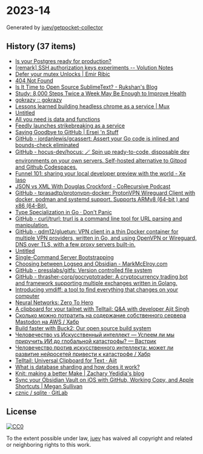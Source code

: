 # 2023-14

Generated by [juev/getpocket-collector](https://github.com/juev/getpocket-collector)

## History (37 items)

- [Is your Postgres ready for production?](https://www.crunchydata.com/blog/is-your-postgres-ready-for-production)
- [[remark] SSH authorization keys experiments -- Volution Notes](https://notes.volution.ro/v1/2023/04/remarks/eb5109f6/)
- [Defer your mutex Unlocks | Emir Ribic](https://www.ribice.ba/defer-mutex-unlocks/)
- [404 Not Found](https://susam.net/maze/mastering-emacs-together.html)
- [Is It Time to Open Source SublimeText? - Rukshan's Blog](https://ruky.me/2023/03/30/is-it-time-to-open-source-sublimetext/)
- [Study: 8,000 Steps Twice a Week May Be Enough to Improve Health](https://www.prevention.com/health/a43453914/8000-steps-walking-for-health-study/)
- [gokrazy :: gokrazy](https://gokrazy.org)
- [Lessons learned building headless chrome as a service | Mux](https://www.mux.com/blog/lessons-learned-building-headless-chrome-as-a-service)
- [Untitled](https://baty.net/2023/my-read-later-service-is-made-of-paper/)
- [All you need is data and functions](https://mckayla.blog/posts/all-you-need-is-data-and-functions.html)
- [Feedly launches strikebreaking as a service](https://newsletter.mollywhite.net/p/feedly-launches-strikebreaking-as)
- [Saying Goodbye to GitHub | Ersei 'n Stuff](https://ersei.net/en/blog/bye-bye-github)
- [GitHub - jordanlewis/gcassert: Assert your Go code is inlined and bounds-check eliminated](https://github.com/jordanlewis/gcassert)
- [GitHub - hocus-dev/hocus: 🪄 Spin up ready-to-code, disposable dev environments on your own servers. Self-hosted alternative to Gitpod and Github Codespaces.](https://github.com/hocus-dev/hocus)
- [Funnel 101: sharing your local developer preview with the world - Xe Iaso](https://xeiaso.net/blog/tailscale-funnel-101/)
- [JSON vs XML With Douglas Crockford - CoRecursive Podcast](https://corecursive.com/json-vs-xml-douglas-crockford/)
- [GitHub - tprasadtp/protonvpn-docker: ProtonVPN Wireguard Client with docker, podman and systemd support. Supports ARMv8 (64-bit ) and x86 (64-Bit).](https://github.com/tprasadtp/protonvpn-docker)
- [Type Specialization in Go · Don't Panic](https://commaok.xyz/post/type_specialization/)
- [GitHub - curl/trurl: trurl is a command line tool for URL parsing and manipulation.](https://github.com/curl/trurl)
- [GitHub - qdm12/gluetun: VPN client in a thin Docker container for multiple VPN providers, written in Go, and using OpenVPN or Wireguard, DNS over TLS, with a few proxy servers built-in.](https://github.com/qdm12/gluetun)
- [Untitled](https://strongboxsafe.com/updates/the-most-secure-password-manager-now-available-on-macos-strongbox-zero)
- [Single-Command Server Bootstrapping](https://galowicz.de/2023/04/05/single-command-server-bootstrap/)
- [Choosing between Logseq and Obsidian - MarkMcElroy.com](https://markmcelroy.com/choosing-between-logseq-and-obsidian/)
- [GitHub - presslabs/gitfs: Version controlled file system](https://github.com/presslabs/gitfs)
- [GitHub - thrasher-corp/gocryptotrader: A cryptocurrency trading bot and framework supporting multiple exchanges written in Golang.](https://github.com/thrasher-corp/gocryptotrader)
- [Introducing vmdiff: a tool to find everything that changes on your computer](https://community.atlassian.com/t5/Trust-Security-articles/Introducing-vmdiff-a-tool-to-find-everything-that-changes-on/ba-p/2321969)
- [Neural Networks: Zero To Hero](https://karpathy.ai/zero-to-hero.html)
- [A clipboard for your tailnet with Telltail: Q&A with developer Ajit Singh](https://tailscale.dev/blog/telltail-universal-clipboard-ajit-singh-interview)
- [Сколько можно потратить на содержание собственного сервера Mastodon на AWS / Хабр](https://habr.com/ru/companies/ruvds/articles/727100/)
- [Build faster with Buck2: Our open source build system](https://engineering.fb.com/2023/04/06/open-source/buck2-open-source-large-scale-build-system/)
- [Человечество vs Искусственный интеллект — Успеем ли мы приручить ИИ до глобальной катастрофы? — Вастрик](https://vas3k.blog/blog/ai_alignment/)
- [Человечество против искусственного интеллекта: может ли развитие нейросетей привести к катастрофе / Хабр](https://habr.com/ru/companies/ods/articles/727158/)
- [Telltail: Universal Clipboard for Text · Ajit](https://hemarkable.com/prose/telltail)
- [What is database sharding and how does it work?](https://planetscale.com/blog/what-is-database-sharding-and-how-does-it-work)
- [Knit: making a better Make | Zachary Yedidia's blog](https://zyedidia.github.io/blog/posts/3-knit-better-make/)
- [Sync your Obsidian Vault on iOS with GitHub, Working Copy, and Apple Shortcuts | Megan Sullivan](https://meganesulli.com/blog/sync-obsidian-vault-iphone-ipad/)
- [cznic / sqlite · GitLab](https://gitlab.com/cznic/sqlite)

## License

[![CC0](https://mirrors.creativecommons.org/presskit/buttons/88x31/svg/cc-zero.svg)](https://creativecommons.org/publicdomain/zero/1.0/)

To the extent possible under law, [juev](https://github.com/juev) has waived all copyright and related or neighboring rights to this work.
